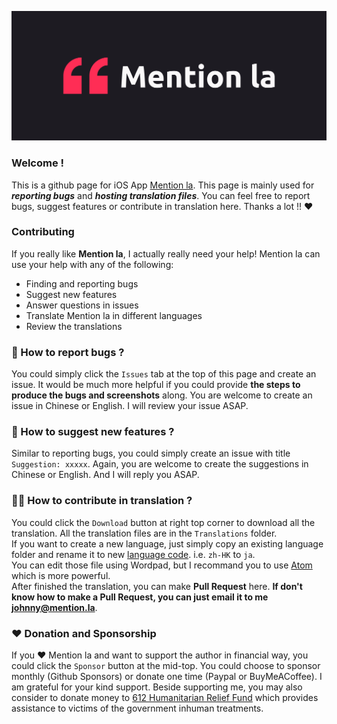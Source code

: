 [![Cover](./cover.png "Mention la Cover")](https://mention.la)

### Welcome !

This is a github page for iOS App [Mention la](https://apps.apple.com/us/app/mention/id1488286618).
This page is mainly used for ***reporting bugs*** and ***hosting translation files***.
You can feel free to report bugs, suggest features or contribute in translation here. 
Thanks a lot !! ❤️ 

### Contributing

If you really like **Mention la**, I actually really need your help! 
Mention la can use your help with any of the following:

- Finding and reporting bugs
- Suggest new features
- Answer questions in issues
- Translate Mention la in different languages
- Review the translations

### 🐛 How to report bugs ?

You could simply click the ```Issues``` tab at the top of this page and create an issue. 
It would be much more helpful if you could provide **the steps to produce the bugs and screenshots** along. 
You are welcome to create an issue in Chinese or English. 
I will review your issue ASAP.

### 🌟 How to suggest new features ?

Similar to reporting bugs, you could simply create an issue with title ```Suggestion: xxxxx```.
Again, you are welcome to create the suggestions in Chinese or English. 
And I will reply you ASAP.

### ✍🏻 How to contribute in translation ?

You could click the ```Download``` button at right top corner to download all the translation.
All the translation files are in the ```Translations``` folder.  
If you want to create a new language, just simply copy an existing language folder and rename it to new [language code](https://www.science.co.il/language/Locale-codes.php). i.e. ```zh-HK``` to ```ja```.  
You can edit those file using Wordpad, but I recommand you to use [Atom](https://atom.io/) which is more powerful.  
After finished the translation, you can make **Pull Request** here.  **If don't know how to make a Pull Request, you can just email it to me johnny@mention.la**.

### ❤️ Donation and Sponsorship

If you ❤️ Mention la and want to support the author in financial way, you could click the ```Sponsor``` button at the mid-top.
You could choose to sponsor monthly (Github Sponsors) or donate one time (Paypal or BuyMeACoffee). I am grateful for your kind support. Beside supporting me, you may also consider to donate money to [612 Humanitarian Relief Fund](https://612fund.hk/zh/donate) which provides assistance to victims of the government inhuman treatments.
